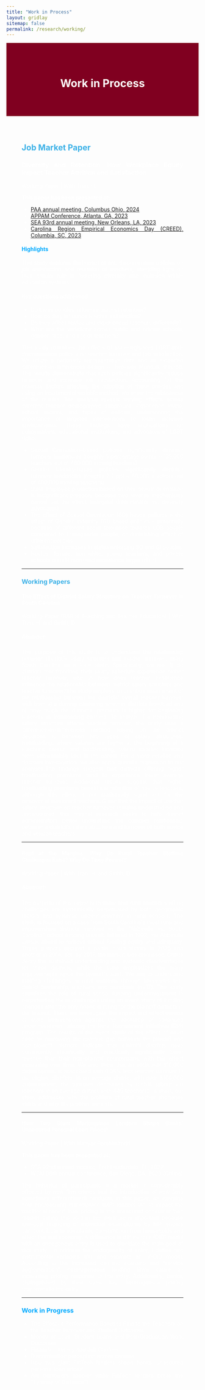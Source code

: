 ```yaml
---
title: "Work in Process"
layout: gridlay
sitemap: false
permalink: /research/working/
---
```


<div style="background-color: #800020; padding: 50px; color: white; text-align: center;">
  <h1>Work in Process</h1>
</div>

  
<div style="padding: 40px; color: white;text-align: justify;">

## <span style="color: #3cb1e7;">Job Market Paper</span>

### <span style="font-weight: bold;">Diversity and Retention: How Workplace Equity Impact Teacher Attrition and Satisfaction</span>
Working Paper | With Tran, H. 

**This paper has been presented at:**

- [PAA annual meeting, Columbus Ohio, 2024](https://www.populationassociation.org/paa2024/home) 
- [APPAM Conference, Atlanta, GA, 2023](https://www.appam.org/events/2023-fall-research-conference/) 
- [SEA 93rd annual meeting, New Orleans, LA, 2023](https://southerneconomic.org/) 
- [Carolina Region Empirical Economics Day (CREED), Columbia, SC, 2023](#)

#### <span style="color: #00aaff;">Highlights</span>

This study explores the impact of anti-discrimination policies on job satisfaction and retention of teachers, shedding light on their crucial role in fostering diversity and inclusion within education systems.

#### Key questions addressed:

- Do these policies influence teacher retention?
- How do they influence teacher satisfaction?
- Do they affect novice and experienced teachers differently?
- What are the variations across public and private schools, gender, race, and age of teachers?

This study examines the effects of state-legislated LGBT anti-discrimination policies on teacher turnover and job satisfaction. We utilize a nationally representative data and an extended difference-in-differences design -- Two-way Mundlak method. The results demonstrate that such policies significantly reduce turnover and increase job satisfaction. Accounting for the potential factors affecting the adoption of these policies and using an instrumental variable method, we show the robustness of the results. The analysis reveals varying effects across different teacher demographic subgroups, experience levels, school sectors, and types of policies, underscoring the importance of targeted interventions to foster inclusive environments. These findings have implications for policymakers, educational institutions, and advocates of LGBT rights.

- Sexual Orientation-based policies significantly diminish turnover tendencies (roughly 5 percentage points ~ 135,000 teachers out of 480,000 moving teachers)
- Gender Identity-based policies significantly diminish turnover tendencies (roughly 2.2 ppt ~ 60,000 teachers out of 480,000 moving teachers)
- State employee protection based on their sexual orientation is insignificant probably because two reverse mechanisms cancel out the effect (marginal discriminator vs. diversity advocates)
- The effect of Sexual Orientation (SO) based policies > the effect of Gender Indentity (GI) based policies – potentially because of different social tolerance towards LGB people compared to Transgender people; or diminishing effect of different policies
- Satisfaction increases in states enforcing SO and GI policies
- Novice, female, non-white, young teachers, and private schools benefit more and experience larger effect  



---

### <span style="color: #3cb1e7;">Working Papers</span>

#### <span style="font-weight: bold;">The Effect of District Salary Structure on Teacher Turnover in South Carolina</span>
Working Paper (R&R at Teaching and Teacher Education) | With Tran, H. and Smith, D.

##### Abstract:

The purpose of this study is to understand the relationship between district’s salary structure and teacher turnover, using South Carolina as a focal state. Specifically, we ask 1) do districts that frontload their salary schedule experience higher teacher turnover, and 2) how does teacher experience influence the relationship between district salary structure and teacher turnover?The study employs an omnibus assessment of the relationship between the districts’ overall teacher turnover with both a) a dummy capturing whether districts frontload and b) how much the districts’ premium is higher for beginning teachers in frontloading districts. To analyze if a frontloading salary structure affects teacher turnover, the study uses a difference-in-differences method relying on the district decisions to between two types of salary structures: frontloading, where salaries are higher at the beginning of a teacher’s career, and backloading, where salaries increase more substantially later in the career. For a more detailed and rigorous investigation, we also apply quantile regression to our analyses.The findings suggest that districts offering higher frontloading premiums tend to experience lower average teacher turnover. Additional results suggest that higher frontloading premiums benefit the retention of novice teachers, although this effect is not statistically significant for the turnover of seasoned teachers. Given that the impact of teacher salary structure on teacher turnover remains understudied and underutilized, this original research seeks to help district administrators better understand the complex relationship between a district’s salary structure and turnover of both novice and veteran teachers.

---

#### <span style="font-weight: bold;">Kept at the Margins: Why Do Rural Teacher Staffing Challenges Exist? Why Do They Persist?</span>
Working Paper | With Tran, H. and Smith, D.

##### Abstract:

The purpose of this paper is to show how rural teacher staffing challenges are systemically perpetuated by both geographic factors and systemic underinvestment in rural schools. The study is focused on a case from South Carolina's most rural and impoverished districts involved in the "Abbeville vs. South Carolina" school funding lawsuit. Initiated in 1993, the Abbeville lawsuit aimed to redress school funding equity and adequacy. These districts secured a partial court victory in 2005 and another in 2014. Yet, by 2017, the lawsuit was dismissed. Critics decry the sustained underfunding and systemic disadvantages for these districts, while the state emphasizes the many improvements since the lawsuit's start. We aim to understand staffing challenges in rural contexts through interviews with district leadership, teachers, and principals (n=17). The study examines the role of rural school funding underinvestment in perpetuating these challenges using an event study of funding changes after the only financial ruling for the plaintiff districts in the lawsuit. Then, we investigate the impact and effectiveness of state interventions against the backdrop of continued underinvestment utilizing the Rural Recruitment Initiatives (RRI) program. The results of the event study of the effect of court case on narrowing the revenue gap between the plaintiff and non-plaintiff districts indicate that plaintiff districts have consistently statistically and practically significantly lower revenue than their non-plaintiff counterparts, with this effect increasing over time. We also show that an additional $10,000 disbursement is associated with 0.06% less teacher turnover in the eligible districts. In an average district with over $109,000 disbursement, the turnover decreases by 0.65% (about 2.9 teachers in an average district with 445 teachers). In short, our study addresses why the problem of rural teacher shortages exists and why the problem persists. 

---

#### <span style="font-weight: bold;">How Two Giant Marketplace Lenders Shape Banks' Unsecured Personal Loan Prices!</span>
Working Paper | With Mahyar Ebrahimitorki

**This paper has been presented at:**

- SEA 92nd annual meeting, Fort Lauderdale, FL, 2022
- WEAI 98th annual conference, San Diego, CA, 2023 (Online)

The behavior of participants in a market is considerably affected by new firm entries and the introduction of new (and sometimes differentiated) products. In this paper, we examine how encroaching marketplace (MP) lenders would impact the traditional banks' loan pricing in the unsecured consumer loan market. Filling this void in the literature is important because low-cost financing of individual expenditures by MP lenders can contribute to stimulating consumption from households and affect the real economy. A difference in differences (DID) model with an endogenous entry is used to elucidate the main goal of this study. To address the endogeneity of entry, I define two instrumental variables (IV) and estimate an IV-DID model. According to the increased demand scenario and “service agglomeration”, heterogeneous lending firms cause an increasing pricing response to the entry. Additionally, banks, distinguished by their sizes, have heterogenous pricing responses to the entry.

---

### <span style="color: #00aaff;">Work in Progress</span>

- The Effect of Performance Bonuses Paid to the Teachers on the Teacher Turnover and Student Outcomes
- Money or Love: Student Loans and Post-Graduation Work Outcomes
- Financial Literacy and Job Choices
- Discrimination perception across careers
- How two giant FinTech lenders shape banks' unsecured personal loan prices!
- Are borrowers happier while FinTech lenders break the “Tyranny of Distance”?

</div>
